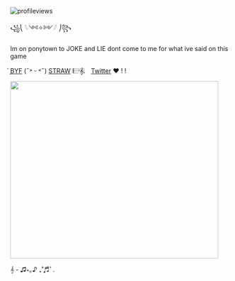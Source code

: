![profileviews](https://komarev.com/ghpvc/?username=shinobiyaoi&color=1e244d&label=crazystalkers&style=plastic)

꧁⎝ 𓆩༺✧༻𓆪 ⎠꧂

Im on ponytown to JOKE and LIE dont come to me for what ive said on this game

 ̗̀[BYF](https://rentry.co/sakukashi) (˶˃ ᵕ ˂˶) [STRAW](https://team7.straw.page)   𝄂𝄚𝅦𝄚𝄞𝅄ㅤ[Twitter](https://x.com/shinobiyaoi) ❤︎ ! !

  <img width="470" height="400" src="https://pbs.twimg.com/media/GqISdn2bsAAM-QB?format=png&name=small">

 <p align="center">

𝄞 - ♫⋆｡♪ ₊˚♬ﾟ.








<!--
**shinobiyaoi/shinobiyaoi** is a ✨ _special_ ✨ repository because its `README.md` (this file) appears on your GitHub profile.

Here are some ideas to get you started:

- 🔭 I’m currently working on ...
- 🌱 I’m currently learning ...
- 👯 I’m looking to collaborate on ...
- 🤔 I’m looking for help with ...
- 💬 Ask me about ...
- 📫 How to reach me: ...
- 😄 Pronouns: ...
- ⚡ Fun fact: ...
-->
